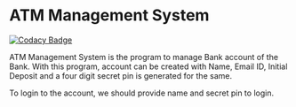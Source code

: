 # ATM Management System

[![Codacy Badge](https://api.codacy.com/project/badge/Grade/26b9f153f181435384b20a0e32509097)](https://app.codacy.com/gh/stepin104678/Mini-Project-Python?utm_source=github.com&utm_medium=referral&utm_content=stepin104678/Mini-Project-Python&utm_campaign=Badge_Grade)

ATM Management System is the program to manage Bank account of the Bank.
With this program, account can be created with Name, Email ID, Initial Deposit and a four digit secret pin is generated for the same.

To login to the account, we should provide name and secret pin to login.

